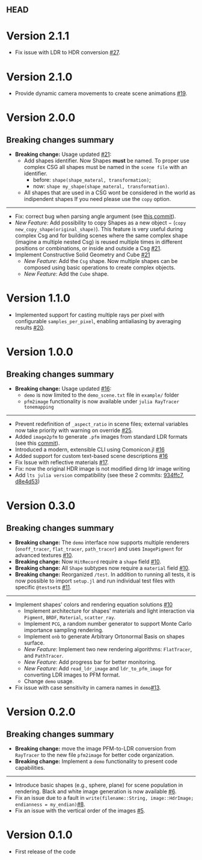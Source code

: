 ## HEAD

# Version 2.1.1
- Fix issue with LDR to HDR conversion [#27](https://github.com/baronauta/RayTracer/issues/27).

# Version 2.1.0
- Provide dynamic camera movements to create scene animations [#19](https://github.com/baronauta/RayTracer/pull/19).

# Version 2.0.0
## Breaking changes summary
- **Breaking change:** Usage updated [#21](https://github.com/baronauta/RayTracer/pull/21):
  - Add shapes identifier. Now Shapes **must** be named. To proper use complex CSG all shapes must be named in the `scene file` with an identifier. 
    - before: `shape(shape_materal, transformation)`; 
    - now: `shape my_shape(shape_materal, transformation)`.
  - All shapes that are used in a CSG wont be considered in the world as indipendent shapes If you need please use the `copy` option.
---
- Fix: correct bug when parsing angle argument (see [this commit](https://github.com/baronauta/RayTracer/pull/21/commits/242c65d1da5df755d3a983469f43c86bccac3ee8)).
- *New Feature*: Add possibility to copy Shapes as a new object $-$ (`copy new_copy_shape(original_shape)`). This feature is very useful during complex Csg and for building scenes where the same complex shape (imagine a multiple nested Csg) is reused multiple times in different positions or combinations, or inside and outside a Csg [#21](https://github.com/baronauta/RayTracer/pull/21).
- Implement Constructive Solid Geometry and Cube [#21](https://github.com/baronauta/RayTracer/pull/21)
  - *New Feature*: Add the `Csg` shape. Now multiple shapes can be composed using basic operations to create complex objects.
  - *New Feature*: Add the `Cube` shape.


# Version 1.1.0
- Implemented support for casting multiple rays per pixel with configurable `samples_per_pixel`, enabling antialiasing by averaging results [#20](https://github.com/baronauta/RayTracer/pull/20).

# Version 1.0.0
## Breaking changes summary
- **Breaking change:** Usage updated [#16](https://github.com/baronauta/RayTracer/pull/16):
  - `demo` is now limited to the `demo_scene.txt` file in `example/` folder
  - `pfm2image` functionality is now available under `julia RayTracer tonemapping`
---
- Prevent redefinition of `_aspect_ratio` in scene files; external variables now take priority with warning on override [#25](https://github.com/baronauta/RayTracer/pull/25).
- Added `image2pfm` to generate `.pfm` images from standard LDR formats (see this [commit](https://github.com/baronauta/RayTracer/commit/b99578f2e9ab31780a45ddaefe77ad86a6965c45)).
- Introduced a modern, extensible CLI using Comonicon.jl [#16](https://github.com/baronauta/RayTracer/pull/16)
- Added support for custom text-based scene descriptions [#16](https://github.com/baronauta/RayTracer/pull/16)
- Fix Issue with reflective materials [#17](https://github.com/baronauta/RayTracer/issues/17).
- Fix: now the original HDR image is not modified dirng ldr image writing
- Add `lts julia version` compatibility (see these 2 commits: [934ffc7](https://github.com/baronauta/RayTracer/commit/934ffc75ee846e918f7fbad9eeca7376b5202b5d), [d8e4d53](https://github.com/baronauta/RayTracer/commit/d8e4d53e980a0b20df3a11af068fcb020158444a))
# Version 0.3.0
## Breaking changes summary
-   **Breaking change:** The `demo` interface now supports multiple renderers (`onoff_tracer`, `flat_tracer`, `path_tracer`) and uses `ImagePigment` for advanced textures [#10](https://github.com/baronauta/RayTracer/pull/10/).
-   **Breaking change:** Now `HitRecord` require a `shape` field [#10](https://github.com/baronauta/RayTracer/pull/10/).
-   **Breaking change:** All `Shape` subtypes now require a `material` field [#10](https://github.com/baronauta/RayTracer/pull/10/).
-   **Breaking change:** Reorganized `/test`. In addition to running all tests, it is now possible to import `setup.jl` and run individual test files with specific `@testset`s [#11](https://github.com/baronauta/RayTracer/pull/11).

---
-   Implement shapes' colors and rendering equation solutions [#10](https://github.com/baronauta/RayTracer/pull/10/)
    -   Implement architecture for shapes' materials and light interaction via `Pigment`, `BRDF`, `Material`, `scatter_ray`.
    -   Implement `PCG`, a random number generator to support Monte Carlo importance sampling rendering.
    - Implement `onb` to generate Arbitrary Ortonormal Basis on shapes surface.
    -   *New Feature*: Implement two new rendering algorithms: `FlatTracer`, and `PathTracer`.
    -   *New Feature*: Add progress bar for better monitoring.
    -   *New Feature*: Add `read_ldr_image` and `ldr_to_pfm_image` for converting LDR images to PFM format.
    -   Change `demo` usage.
-   Fix issue with case sensitivity in camera names in `demo`[#13](https://github.com/baronauta/RayTracer/pull/13).
# Version 0.2.0
## Breaking changes summary
-   **Breaking change:** move the image PFM-to-LDR conversion from `RayTracer` to the new file `pfm2image` for better code organization.
-   **Breaking change:** Implement a `demo` functionality to present code capabilities.
---
-   Introduce basic shapes (e.g., sphere, plane) for scene population in rendering. Black and white image generation is now available [#6](https://github.com/baronauta/RayTracer/pull/6).
-   Fix an issue due to a fault in `write(filename::String, image::HdrImage; endianness = my_endian)`[#8](https://github.com/baronauta/RayTracer/pull/8).
-   Fix an issue with the vertical order of the images [#5](https://github.com/baronauta/RayTracer/pull/5).

# Version 0.1.0

-   First release of the code
